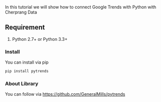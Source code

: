 In this tutorial we will show how to connect Google Trends with Python with Cherprang Data
## Requirement

1. Python 2.7+ or Python 3.3+

### Install
You can install via pip

```Bash
pip install pytrends
```

### About Library
You can follow via https://github.com/GeneralMills/pytrends
